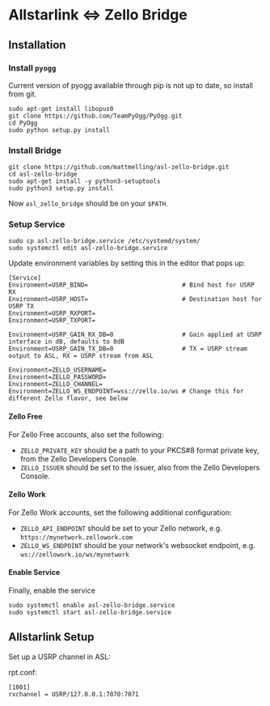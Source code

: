 # Allstarlink <=> Zello Bridge

## Installation

### Install `pyogg`
Current version of pyogg available through pip is not up to date, so install from git.
```
sudo apt-get install libopus0
git clone https://github.com/TeamPyOgg/PyOgg.git
cd PyOgg
sudo python setup.py install
```
### Install Bridge
```
git clone https://github.com/mattmelling/asl-zello-bridge.git
cd asl-zello-bridge
sudo apt-get install -y python3-setuptools
sudo python3 setup.py install
```

Now `asl_zello_bridge` should be on your `$PATH`.

### Setup Service
```
sudo cp asl-zello-bridge.service /etc/systemd/system/
sudo systemctl edit asl-zello-bridge.service
```

Update environment variables by setting this in the editor that pops up:

```
[Service]
Environment=USRP_BIND=                          # Bind host for USRP RX
Environment=USRP_HOST=                          # Destination host for USRP TX
Environment=USRP_RXPORT=
Environment=USRP_TXPORT=

Environment=USRP_GAIN_RX_DB=0                   # Gain applied at USRP interface in dB, defaults to 0dB
Environment=USRP_GAIN_TX_DB=0                   # TX = USRP stream output to ASL, RX = USRP stream from ASL

Environment=ZELLO_USERNAME=
Environment=ZELLO_PASSWORD=
Environment=ZELLO_CHANNEL=
Environment=ZELLO_WS_ENDPOINT=wss://zello.io/ws # Change this for different Zello flavor, see below
```

#### Zello Free
For Zello Free accounts, also set the following:

- `ZELLO_PRIVATE_KEY` should be a path to your PKCS#8 format private key, from the Zello Developers Console.
- `ZELLO_ISSUER` should be set to the issuer, also from the Zello Developers Console.

#### Zello Work
For Zello Work accounts, set the following additional configuration:

- `ZELLO_API_ENDPOINT` should be set to your Zello network, e.g. `https://mynetwork.zellowork.com`
- `ZELLO_WS_ENDPOINT` should be your network's websocket endpoint, e.g. `ws://zellowork.io/ws/mynetwork`

#### Enable Service
Finally, enable the service

```
sudo systemctl enable asl-zello-bridge.service
sudo systemctl start asl-zello-bridge.service
```

## Allstarlink Setup
Set up a USRP channel in ASL:

rpt.conf:

```
[1001]
rxchannel = USRP/127.0.0.1:7070:7071
```
